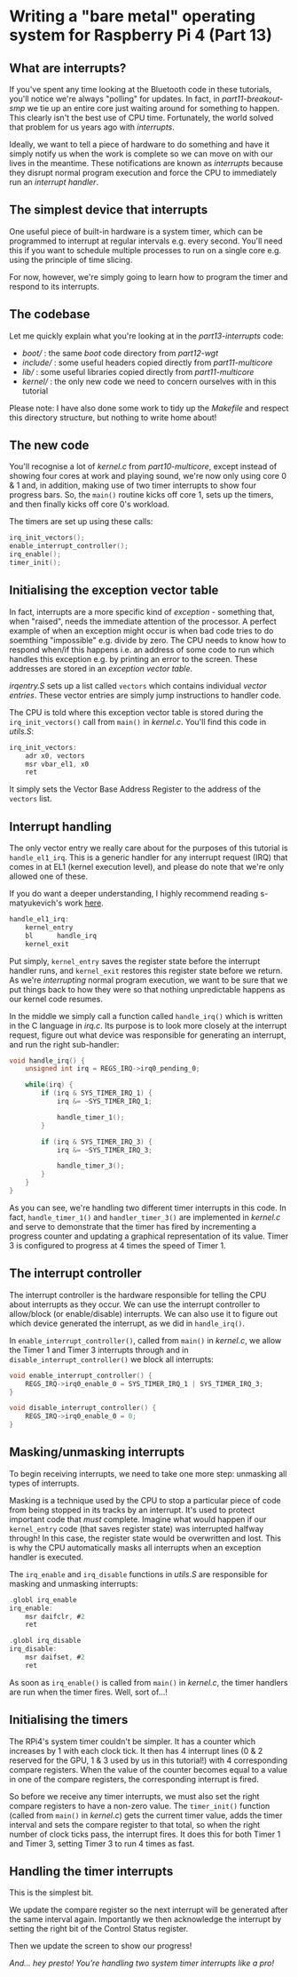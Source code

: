 Writing a "bare metal" operating system for Raspberry Pi 4 (Part 13)
====================================================================

What are interrupts?
--------------------
If you've spent any time looking at the Bluetooth code in these tutorials, you'll notice we're always "polling" for updates. In fact, in _part11-breakout-smp_ we tie up an entire core just waiting around for something to happen. This clearly isn't the best use of CPU time. Fortunately, the world solved that problem for us years ago with _interrupts_.

Ideally, we want to tell a piece of hardware to do something and have it simply notify us when the work is complete so we can move on with our lives in the meantime. These notifications are known as _interrupts_ because they disrupt normal program execution and force the CPU to immediately run an _interrupt handler_.

The simplest device that interrupts
-----------------------------------
One useful piece of built-in hardware is a system timer, which can be programmed to interrupt at regular intervals e.g. every second. You'll need this if you want to schedule multiple processes to run on a single core e.g. using the principle of time slicing.

For now, however, we're simply going to learn how to program the timer and respond to its interrupts.

The codebase
------------
Let me quickly explain what you're looking at in the _part13-interrupts_ code:

 * _boot/_ : the same _boot_ code directory from _part12-wgt_
 * _include/_ : some useful headers copied directly from _part11-multicore_ 
 * _lib/_ : some useful libraries copied directly from _part11-multicore_
 * _kernel/_ : the only new code we need to concern ourselves with in this tutorial

Please note: I have also done some work to tidy up the _Makefile_ and respect this directory structure, but nothing to write home about!

The new code
------------
You'll recognise a lot of _kernel.c_ from _part10-multicore_, except instead of showing four cores at work and playing sound, we're now only using core 0 & 1 and, in addition, making use of two timer interrupts to show four progress bars. So, the `main()` routine kicks off core 1, sets up the timers, and then finally kicks off core 0's workload.

The timers are set up using these calls:

```c
irq_init_vectors();
enable_interrupt_controller();
irq_enable();
timer_init();
```

Initialising the exception vector table
---------------------------------------
In fact, interrupts are a more specific kind of _exception_ - something that, when "raised", needs the immediate attention of the processor. A perfect example of when an exception might occur is when bad code tries to do soemthing "impossible" e.g. divide by zero. The CPU needs to know how to respond when/if this happens i.e. an address of some code to run which handles this exception e.g. by printing an error to the screen. These addresses are stored in an _exception vector table_.

_irqentry.S_ sets up a list called `vectors` which contains individual _vector entries_. These vector entries are simply jump instructions to handler code.

The CPU is told where this exception vector table is stored during the `irq_init_vectors()` call from `main()` in _kernel.c_. You'll find this code in _utils.S_:

```c
irq_init_vectors:
    adr x0, vectors
    msr vbar_el1, x0
    ret
```

It simply sets the Vector Base Address Register to the address of the `vectors` list.

Interrupt handling
------------------
The only vector entry we really care about for the purposes of this tutorial is `handle_el1_irq`. This is a generic handler for any interrupt request (IRQ) that comes in at EL1 (kernel execution level), and please do note that we're only allowed one of these.

If you do want a deeper understanding, I highly recommend reading s-matyukevich's work [here](https://github.com/s-matyukevich/raspberry-pi-os/blob/master/docs/lesson03/rpi-os.md).

```c
handle_el1_irq:
	kernel_entry
	bl      handle_irq
	kernel_exit
```

Put simply, `kernel_entry` saves the register state before the interrupt handler runs, and `kernel_exit` restores this register state before we return. As we're _interrupting_ normal program execution, we want to be sure that we put things back to how they were so that nothing unpredictable happens as our kernel code resumes.

In the middle we simply call a function called `handle_irq()` which is written in the C language in _irq.c_. Its purpose is to look more closely at the interrupt request, figure out what device was responsible for generating an interrupt, and run the right sub-handler:

```c
void handle_irq() {
    unsigned int irq = REGS_IRQ->irq0_pending_0;

    while(irq) {
        if (irq & SYS_TIMER_IRQ_1) {
            irq &= ~SYS_TIMER_IRQ_1;

            handle_timer_1();
        }

        if (irq & SYS_TIMER_IRQ_3) {
            irq &= ~SYS_TIMER_IRQ_3;

            handle_timer_3();
        }
    }
}
```

As you can see, we're handling two different timer interrupts in this code. In fact, `handle_timer_1()` and `handler_timer_3()` are implemented in _kernel.c_ and serve to demonstrate that the timer has fired by incrementing a progress counter and updating a graphical representation of its value. Timer 3 is configured to progress at 4 times the speed of Timer 1.

The interrupt controller
------------------------
The interrupt controller is the hardware responsible for telling the CPU about interrupts as they occur. We can use the interrupt controller to allow/block (or enable/disable) interrupts. We can also use it to figure out which device generated the interrupt, as we did in `handle_irq()`.

In `enable_interrupt_controller()`, called from `main()` in _kernel.c_, we allow the Timer 1 and Timer 3 interrupts through and in `disable_interrupt_controller()` we block all interrupts:

```c
void enable_interrupt_controller() {
    REGS_IRQ->irq0_enable_0 = SYS_TIMER_IRQ_1 | SYS_TIMER_IRQ_3;
}

void disable_interrupt_controller() {
    REGS_IRQ->irq0_enable_0 = 0;
}
```

Masking/unmasking interrupts
----------------------------
To begin receiving interrupts, we need to take one more step: unmasking all types of interrupts.

Masking is a technique used by the CPU to stop a particular piece of code from being stopped in its tracks by an interrupt. It's used to protect important code that *must* complete. Imagine what would happen if our `kernel_entry` code (that saves register state) was interrupted halfway through! In this case, the register state would be overwritten and lost. This is why the CPU automatically masks all interrupts when an exception handler is executed.

The `irq_enable` and `irq_disable` functions in _utils.S_ are responsible for masking and unmasking interrupts:

```c
.globl irq_enable
irq_enable:
    msr daifclr, #2
    ret

.globl irq_disable
irq_disable:
    msr daifset, #2
    ret
```

As soon as `irq_enable()` is called from `main()` in _kernel.c_, the timer handlers are run when the timer fires. Well, sort of...!

Initialising the timers
-----------------------
The RPi4's system timer couldn't be simpler. It has a counter which increases by 1 with each clock tick. It then has 4 interrupt lines (0 & 2 reserved for the GPU, 1 & 3 used by us in this tutorial!) with 4 corresponding compare registers. When the value of the counter becomes equal to a value in one of the compare registers, the corresponding interrupt is fired.

So before we receive any timer interrupts, we must also set the right compare registers to have a non-zero value. The `timer_init()` function (called from `main()` in _kernel.c_) gets the current timer value, adds the timer interval and sets the compare register to that total, so when the right number of clock ticks pass, the interrupt fires. It does this for both Timer 1 and Timer 3, setting Timer 3 to run 4 times as fast.

Handling the timer interrupts
-----------------------------
This is the simplest bit.

We update the compare register so the next interrupt will be generated after the same interval again. Importantly we then acknowledge the interrupt by setting the right bit of the Control Status register.

Then we update the screen to show our progress!

_And... hey presto! You're handling two system timer interrupts like a pro!_
